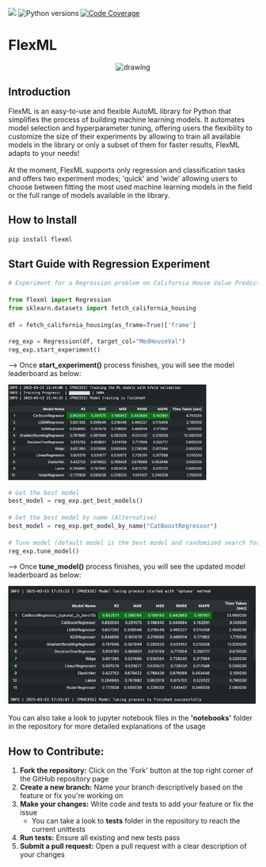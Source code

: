 ![](https://img.shields.io/pypi/v/flexml.svg) ![Python versions](https://img.shields.io/pypi/pyversions/flexml) [![Code Coverage](https://codecov.io/gh/ozguraslank/flexml/branch/main/graph/badge.svg)](https://codecov.io/gh/ozguraslank/flexml)
# FlexML

<div align="center">
<img src="img/flexml_banner.jpeg" alt="drawing" width="500"/>
</div>

## Introduction

FlexML is an easy-to-use and flexible AutoML library for Python that simplifies the process of building machine learning models. It automates model selection and hyperparameter tuning, offering users the flexibility to customize the size of their experiments by allowing to train all available models in the library or only a subset of them for faster results, FlexML adapts to your needs! <br> <br>
At the moment, FlexML supports only regression and classification tasks and offers two experiment modes; 'quick' and 'wide' allowing users to choose between fitting the most used machine learning models in the field or the full range of models available in the library.

## How to Install

```bash
pip install flexml
```

## Start Guide with Regression Experiment

```python
# Experiment for a Regression problem on California House Value Prediction dataset in Quick mode

from flexml import Regression
from sklearn.datasets import fetch_california_housing

df = fetch_california_housing(as_frame=True)['frame']

reg_exp = Regression(df, target_col="MedHouseVal")
reg_exp.start_experiment()
```
--> Once **start_experiment()** process finishes, you will see the model leaderboard as below: <br>
<div align="left">
<img src="img/start_guide_reg_output.jpg" alt="drawing" width="400"/>
</div>

```python
# Get the best model
best_model = reg_exp.get_best_models()

# Get the best model by name (Alternative)
best_model = reg_exp.get_model_by_name("CatBoostRegressor")

# Tune model (default model is the best model and randomized search for tuning)
reg_exp.tune_model()
```

--> Once **tune_model()** process finishes, you will see the updated model leaderboard as below: <br>
<div align="left">
<img src="img/start_guide_reg_tuning_output.jpg" alt="drawing" width="500"/>
</div>

<br>
You can also take a look to jupyter notebook files in the <b>'notebooks'</b> folder in the repository for more detailed explanations of the usage

## How to Contribute:

1. **Fork the repository:** Click on the 'Fork' button at the top right corner of the GitHub repository page
2. **Create a new branch:** Name your branch descriptively based on the feature or fix you're working on
3. **Make your changes:** Write code and tests to add your feature or fix the issue
   - You can take a look to **tests** folder in the repository to reach the current unittests
4. **Run tests:** Ensure all existing and new tests pass
5. **Submit a pull request:** Open a pull request with a clear description of your changes
